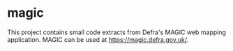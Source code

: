 # magic
This project contains small code extracts from Defra's MAGIC web mapping application.
MAGIC can be used at https://magic.defra.gov.uk/.
